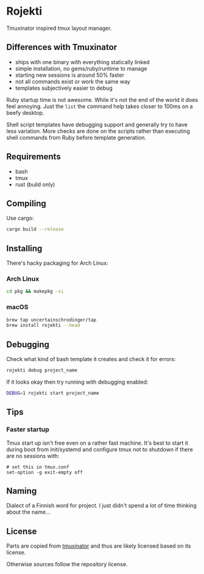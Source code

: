 # Rojekti

Tmuxinator inspired tmux layout manager.

## Differences with Tmuxinator

* ships with one binary with everything statically linked
* simple installation, no gems/ruby/runtime to manage
* starting new sessions is around 50% faster
* not all commands exist or work the same way
* templates subjectively easier to debug

Ruby startup time is not awesome. While it's not the end of the world it does
feel annoying. Just the `list` the command help takes closer to 100ms on a beefy
desktop.

Shell script templates have debugging support and generally try to have less
variation. More checks are done on the scripts rather than executing shell
commands from Ruby before template generation.

## Requirements

* bash
* tmux
* rust (build only)

## Compiling

Use cargo:

```bash
cargo build --release
```

## Installing

There's hacky packaging for Arch Linux:

### Arch Linux

```bash
cd pkg && makepkg -si
```

### macOS

```bash
brew tap uncertainschrodinger/tap
brew install rojekti --head
```

## Debugging

Check what kind of bash template it creates and check it for errors:

```bash
rojekti debug project_name
```

If it looks okay then try running with debugging enabled:

```bash
DEBUG=1 rojekti start project_name
```

## Tips

### Faster startup

Tmux start up isn't free even on a rather fast machine. It's best to start it
during boot from init/systemd and configure tmux not to shutdown if there are no
sessions with:

```
# set this in tmux.conf
set-option -g exit-empty off
```

## Naming

Dialect of a Finnish word for project. I just didn't spend a lot of time
thinking about the name...

## License

Parts are copied from [tmuxinator](https://github.com/tmuxinator/tmuxinator) and
thus are likely licensed based on its license.

Otherwise sources follow the repository license.

